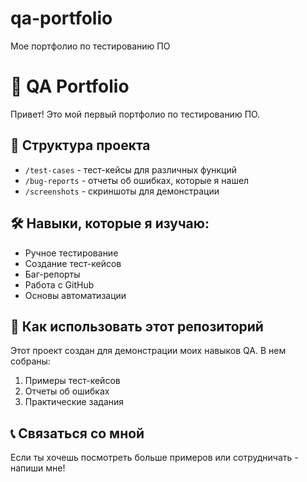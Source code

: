 # qa-portfolio
Mое портфолио по тестированию ПО
# 🧪 QA Portfolio

Привет! Это мой первый портфолио по тестированию ПО.

## 📁 Структура проекта
- `/test-cases` - тест-кейсы для различных функций
- `/bug-reports` - отчеты об ошибках, которые я нашел
- `/screenshots` - скриншоты для демонстрации

## 🛠️ Навыки, которые я изучаю:
- Ручное тестирование
- Создание тест-кейсов
- Баг-репорты
- Работа с GitHub
- Основы автоматизации

## 📝 Как использовать этот репозиторий
Этот проект создан для демонстрации моих навыков QA. В нем собраны:
1. Примеры тест-кейсов
2. Отчеты об ошибках
3. Практические задания

## 📞 Связаться со мной
Если ты хочешь посмотреть больше примеров или сотрудничать - напиши мне!
